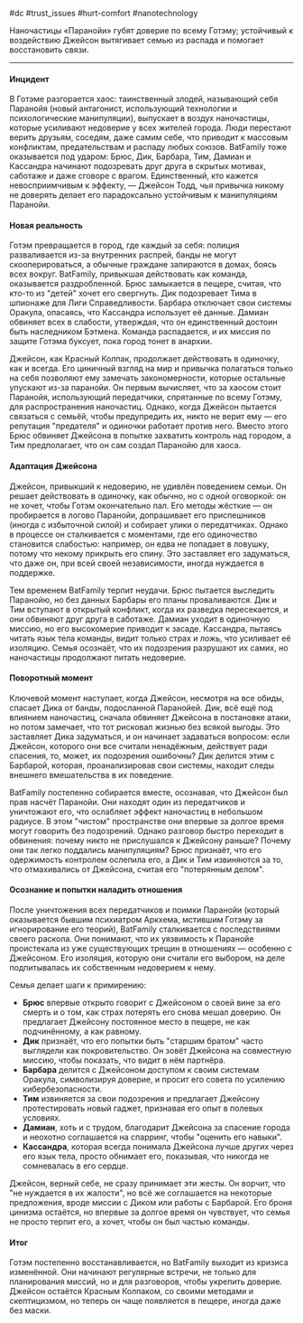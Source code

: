 #dc #trust_issues #hurt-comfort #nanotechnology

Наночастицы «Паранойи» губят доверие по всему Готэму; устойчивый к воздействию Джейсон вытягивает семью из распада и помогает восстановить связи.

---
#### Инцидент
В Готэме разгорается хаос: таинственный злодей, называющий себя Паранойя (новый антагонист, использующий технологии и психологические манипуляции), выпускает в воздух наночастицы, которые усиливают недоверие у всех жителей города. Люди перестают верить друзьям, соседям, даже самим себе, что приводит к массовым конфликтам, предательствам и распаду любых союзов. BatFamily тоже оказывается под ударом: Брюс, Дик, Барбара, Тим, Дамиан и Кассандра начинают подозревать друг друга в скрытых мотивах, саботаже и даже сговоре с врагом. Единственный, кто кажется невосприимчивым к эффекту, — Джейсон Тодд, чья привычка никому не доверять делает его парадоксально устойчивым к манипуляциям Паранойи.

#### Новая реальность
Готэм превращается в город, где каждый за себя: полиция разваливается из-за внутренних распрей, банды не могут скооперироваться, а обычные граждане запираются в домах, боясь всех вокруг. BatFamily, привыкшая действовать как команда, оказывается раздробленной. Брюс замыкается в пещере, считая, что кто-то из "детей" хочет его свергнуть. Дик подозревает Тима в шпионаже для Лиги Справедливости. Барбара отключает свои системы Оракула, опасаясь, что Кассандра использует её данные. Дамиан обвиняет всех в слабости, утверждая, что он единственный достоин быть наследником Бэтмена. Команда распадается, и их миссия по защите Готэма буксует, пока город тонет в анархии.

Джейсон, как Красный Колпак, продолжает действовать в одиночку, как и всегда. Его циничный взгляд на мир и привычка полагаться только на себя позволяют ему замечать закономерности, которые остальные упускают из-за паранойи. Он первым вычисляет, что за хаосом стоит Паранойя, использующий передатчики, спрятанные по всему Готэму, для распространения наночастиц. Однако, когда Джейсон пытается связаться с семьёй, чтобы предупредить их, никто не верит ему — его репутация "предателя" и одиночки работает против него. Вместо этого Брюс обвиняет Джейсона в попытке захватить контроль над городом, а Тим предполагает, что он сам создал Паранойю для хаоса.

#### Адаптация Джейсона
Джейсон, привыкший к недоверию, не удивлён поведением семьи. Он решает действовать в одиночку, как обычно, но с одной оговоркой: он не хочет, чтобы Готэм окончательно пал. Его методы жёсткие — он пробирается в логово Паранойи, допрашивает его приспешников (иногда с избыточной силой) и собирает улики о передатчиках. Однако в процессе он сталкивается с моментами, где его одиночество становится слабостью: например, он едва не попадает в ловушку, потому что некому прикрыть его спину. Это заставляет его задуматься, что даже он, при всей своей независимости, иногда нуждается в поддержке.

Тем временем BatFamily терпит неудачи. Брюс пытается выследить Паранойю, но без данных Барбары его планы проваливаются. Дик и Тим вступают в открытый конфликт, когда их разведка пересекается, и они обвиняют друг друга в саботаже. Дамиан уходит в одиночную миссию, но его высокомерие приводит к засаде. Кассандра, пытаясь читать язык тела команды, видит только страх и ложь, что усиливает её изоляцию. Семья осознаёт, что их подозрения разрушают их самих, но наночастицы продолжают питать недоверие.

#### Поворотный момент
Ключевой момент наступает, когда Джейсон, несмотря на все обиды, спасает Дика от банды, подосланной Паранойей. Дик, всё ещё под влиянием наночастиц, сначала обвиняет Джейсона в постановке атаки, но потом замечает, что тот рисковал жизнью без всякой выгоды. Это заставляет Дика задуматься, и он начинает задаваться вопросом: если Джейсон, которого они все считали ненадёжным, действует ради спасения, то, может, их подозрения ошибочны? Дик делится этим с Барбарой, которая, проанализировав свои системы, находит следы внешнего вмешательства в их поведение.

BatFamily постепенно собирается вместе, осознавая, что Джейсон был прав насчёт Паранойи. Они находят один из передатчиков и уничтожают его, что ослабляет эффект наночастиц в небольшом радиусе. В этом "чистом" пространстве они впервые за долгое время могут говорить без подозрений. Однако разговор быстро переходит в обвинения: почему никто не прислушался к Джейсону раньше? Почему они так легко поддались манипуляциям? Брюс признаёт, что его одержимость контролем ослепила его, а Дик и Тим извиняются за то, что отмахивались от Джейсона, считая его "потерянным делом".

#### Осознание и попытки наладить отношения
После уничтожения всех передатчиков и поимки Паранойи (который оказывается бывшим психиатром Аркхема, мстившим Готэму за игнорирование его теорий), BatFamily сталкивается с последствиями своего раскола. Они понимают, что их уязвимость к Паранойе проистекала из уже существующих трещин в отношениях — особенно с Джейсоном. Его изоляция, которую они считали его выбором, на деле подпитывалась их собственным недоверием к нему.

Семья делает шаги к примирению:
- **Брюс** впервые открыто говорит с Джейсоном о своей вине за его смерть и о том, как страх потерять его снова мешал доверию. Он предлагает Джейсону постоянное место в пещере, не как подчинённому, а как равному.
- **Дик** признаёт, что его попытки быть "старшим братом" часто выглядели как покровительство. Он зовёт Джейсона на совместную миссию, чтобы показать, что видит в нём партнёра.
- **Барбара** делится с Джейсоном доступом к своим системам Оракула, символизируя доверие, и просит его совета по усилению кибербезопасности.
- **Тим** извиняется за свои подозрения и предлагает Джейсону протестировать новый гаджет, признавая его опыт в полевых условиях.
- **Дамиан**, хоть и с трудом, благодарит Джейсона за спасение города и неохотно соглашается на спарринг, чтобы "оценить его навыки".
- **Кассандра**, которая всегда понимала Джейсона лучше других через его язык тела, просто обнимает его, показывая, что никогда не сомневалась в его сердце.

Джейсон, верный себе, не сразу принимает эти жесты. Он ворчит, что "не нуждается в их жалости", но всё же соглашается на некоторые предложения, вроде миссии с Диком или работы с Барбарой. Его броня цинизма остаётся, но впервые за долгое время он чувствует, что семья не просто терпит его, а хочет, чтобы он был частью команды.

#### Итог
Готэм постепенно восстанавливается, но BatFamily выходит из кризиса изменённой. Они начинают регулярные встречи, не только для планирования миссий, но и для разговоров, чтобы укрепить доверие. Джейсон остаётся Красным Колпаком, со своими методами и скептицизмом, но теперь он чаще появляется в пещере, иногда даже без маски.